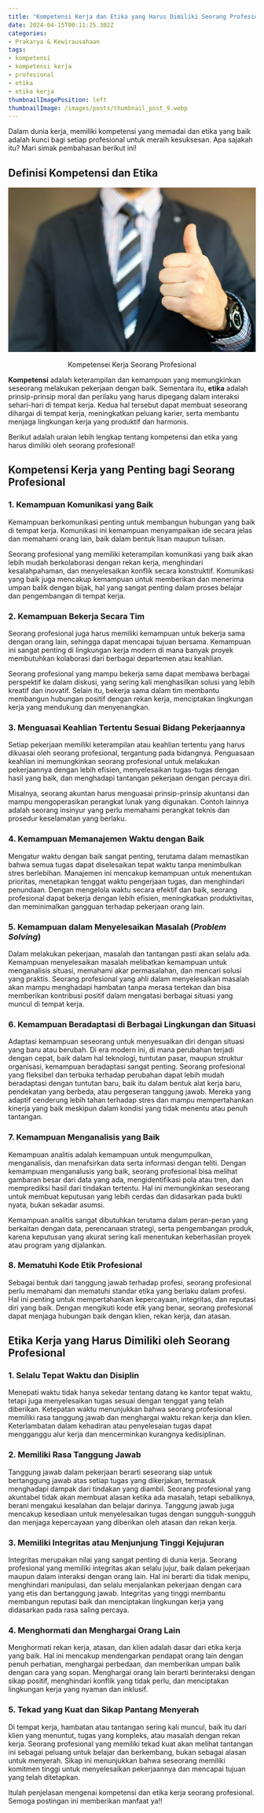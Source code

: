```yaml
---
title: "Kompetensi Kerja dan Etika yang Harus Dimiliki Seorang Profesional"
date: 2024-04-15T00:11:25.302Z
categories:
- Prakarya & Kewirausahaan
tags:
- kompetensi
- kompetensi kerja
- profesional
- etika
- etika kerja
thumbnailImagePosition: left
thumbnailImage: /images/posts/thumbnail_post_9.webp
---
```


Dalam dunia kerja, memiliki kompetensi yang memadai dan etika yang baik adalah kunci bagi setiap profesional untuk meraih kesuksesan. Apa sajakah itu? Mari simak pembahasan berikut ini!

<!--more-->

## Definisi Kompetensi dan Etika

<div align="center">

![Kompetensei Kerja Seorang Profesional](kompetensi_kerja_seorang_profesional.jpeg)

<span class="caption">Kompetensei Kerja Seorang Profesional</span>
</div>

**Kompetensi** adalah keterampilan dan kemampuan yang memungkinkan seseorang melakukan pekerjaan dengan baik. Sementara itu, **etika** adalah prinsip-prinsip moral dan perilaku yang harus dipegang dalam interaksi sehari-hari di tempat kerja. Kedua hal tersebut dapat membuat seseorang dihargai di tempat kerja, meningkatkan peluang karier, serta membantu menjaga lingkungan kerja yang produktif dan harmonis.

Berikut adalah uraian lebih lengkap tentang kompetensi dan etika yang harus dimiliki oleh seorang profesional!

## Kompetensi Kerja yang Penting bagi Seorang Profesional
### 1. Kemampuan Komunikasi yang Baik

Kemampuan berkomunikasi penting untuk membangun hubungan yang baik di tempat kerja. Komunikasi ini kemampuan menyampaikan ide secara jelas dan memahami orang lain, baik dalam bentuk lisan maupun tulisan.

Seorang profesional yang memiliki keterampilan komunikasi yang baik akan lebih mudah berkolaborasi dengan rekan kerja, menghindari kesalahpahaman, dan menyelesaikan konflik secara konstruktif. Komunikasi yang baik juga mencakup kemampuan untuk memberikan dan menerima umpan balik dengan bijak, hal yang sangat penting dalam proses belajar dan pengembangan di tempat kerja.

### 2. Kemampuan Bekerja Secara Tim

Seorang profesional juga harus memiliki kemampuan untuk bekerja sama dengan orang lain, sehingga dapat mencapai tujuan bersama. Kemampuan ini sangat penting di lingkungan kerja modern di mana banyak proyek membutuhkan kolaborasi dari berbagai departemen atau keahlian.

Seorang profesional yang mampu bekerja sama dapat membawa berbagai perspektif ke dalam diskusi, yang sering kali menghasilkan solusi yang lebih kreatif dan inovatif. Selain itu, bekerja sama dalam tim membantu membangun hubungan positif dengan rekan kerja, menciptakan lingkungan kerja yang mendukung dan menyenangkan.

### 3. Menguasai Keahlian Tertentu Sesuai Bidang Pekerjaannya

Setiap pekerjaan memiliki keterampilan atau keahlian tertentu yang harus dikuasai oleh seorang profesional, tergantung pada bidangnya. Penguasaan keahlian ini memungkinkan seorang profesional untuk melakukan pekerjaannya dengan lebih efisien, menyelesaikan tugas-tugas dengan hasil yang baik, dan menghadapi tantangan pekerjaan dengan percaya diri.

Misalnya, seorang akuntan harus menguasai prinsip-prinsip akuntansi dan mampu mengoperasikan perangkat lunak yang digunakan. Contoh lainnya adalah seorang insinyur yang perlu memahami perangkat teknis dan prosedur keselamatan yang berlaku.

### 4. Kemampuan Memanajemen Waktu dengan Baik

Mengatur waktu dengan baik sangat penting, terutama dalam memastikan bahwa semua tugas dapat diselesaikan tepat waktu tanpa menimbulkan stres berlebihan. Manajemen ini mencakup kemampuan untuk menentukan prioritas, menetapkan tenggat waktu pengerjaan tugas, dan menghindari penundaan. Dengan mengelola waktu secara efektif dan baik, seorang profesional dapat bekerja dengan lebih efisien, meningkatkan produktivitas, dan meminimalkan gangguan terhadap pekerjaan orang lain.

### 5. Kemampuan dalam Menyelesaikan Masalah (_Problem Solving_)

Dalam melakukan pekerjaan, masalah dan tantangan pasti akan selalu ada. Kemampuan menyelesaikan masalah melibatkan kemampuan untuk menganalisis situasi, memahami akar permasalahan, dan mencari solusi yang praktis. Seorang profesional yang ahli dalam menyelesaikan masalah akan mampu menghadapi hambatan tanpa merasa tertekan dan bisa memberikan kontribusi positif dalam mengatasi berbagai situasi yang muncul di tempat kerja.

### 6. Kemampuan Beradaptasi di Berbagai Lingkungan dan Situasi

Adaptasi kemampuan seseorang untuk menyesuaikan diri dengan situasi yang baru atau berubah. Di era modern ini, di mana perubahan terjadi dengan cepat, baik dalam hal teknologi, tuntutan pasar, maupun struktur organisasi, kemampuan beradaptasi sangat penting. Seorang profesional yang fleksibel dan terbuka terhadap perubahan dapat lebih mudah beradaptasi dengan tuntutan baru, baik itu dalam bentuk alat kerja baru, pendekatan yang berbeda, atau pergeseran tanggung jawab. Mereka yang adaptif cenderung lebih tahan terhadap stres dan mampu mempertahankan kinerja yang baik meskipun dalam kondisi yang tidak menentu atau penuh tantangan.

### 7. Kemampuan Menganalisis yang Baik

Kemampuan analitis adalah kemampuan untuk mengumpulkan, menganalisis, dan menafsirkan data serta informasi dengan teliti. Dengan kemampuan menganalusis yang baik, seorang profesional bisa melihat gambaran besar dari data yang ada, mengidentifikasi pola atau tren, dan memprediksi hasil dari tindakan tertentu. Hal ini memungkinkan seseorang untuk membuat keputusan yang lebih cerdas dan didasarkan pada bukti nyata, bukan sekadar asumsi.

Kemampuan analitis sangat dibutuhkan terutama dalam peran-peran yang berkaitan dengan data, perencanaan strategi, serta pengembangan produk, karena keputusan yang akurat sering kali menentukan keberhasilan proyek atau program yang dijalankan.

### 8. Mematuhi Kode Etik Profesional

Sebagai bentuk dari tanggung jawab terhadap profesi, seorang profesional perlu  memahami dan mematuhi standar etika yang berlaku dalam profesi. Hal ini penting untuk mempertahankan kepercayaan, integritas, dan reputasi diri yang baik. Dengan mengikuti kode etik yang benar, seorang profesional dapat menjaga hubungan baik dengan klien, rekan kerja, dan atasan. 

## Etika Kerja yang Harus Dimiliki oleh Seorang Profesional
### 1. Selalu Tepat Waktu dan Disiplin

Menepati waktu tidak hanya sekedar tentang datang ke kantor tepat waktu, tetapi juga menyelesaikan tugas sesuai dengan tenggat yang telah diberikan. Ketepatan waktu menunjukkan bahwa seorang profesional memiliki rasa tanggung jawab dan menghargai waktu rekan kerja dan klien. Keterlambatan dalam kehadiran atau penyelesaian tugas dapat mengganggu alur kerja dan mencerminkan kurangnya kedisiplinan.

### 2. Memiliki Rasa Tanggung Jawab

Tanggung jawab dalam pekerjaan berarti seseorang siap untuk bertanggung jawab atas setiap tugas yang dikerjakan, termasuk menghadapi dampak dari tindakan yang diambil. Seorang profesional yang akuntabel tidak akan membuat alasan ketika ada masalah, tetapi sebaliknya, berani mengakui kesalahan dan belajar darinya. Tanggung jawab juga mencakup kesediaan untuk menyelesaikan tugas dengan sungguh-sungguh dan menjaga kepercayaan yang diberikan oleh atasan dan rekan kerja.

### 3. Memiliki Integritas atau Menjunjung Tinggi Kejujuran

Integritas merupakan nilai yang sangat penting di dunia kerja. Seorang profesional yang memiliki integritas akan selalu jujur, baik dalam pekerjaan maupun dalam interaksi dengan orang lain. Hal ini berarti dia tidak menipu, menghindari manipulasi, dan selalu menjalankan pekerjaan dengan cara yang etis dan bertanggung jawab. Integritas yang tinggi membantu membangun reputasi baik dan menciptakan lingkungan kerja yang didasarkan pada rasa saling percaya.

### 4. Menghormati dan Menghargai Orang Lain

Menghormati rekan kerja, atasan, dan klien adalah dasar dari etika kerja yang baik. Hal ini mencakup mendengarkan pendapat orang lain dengan penuh perhatian, menghargai perbedaan, dan memberikan umpan balik dengan cara yang sopan. Menghargai orang lain berarti berinteraksi dengan sikap positif, menghindari konflik yang tidak perlu, dan menciptakan lingkungan kerja yang nyaman dan inklusif.

### 5. Tekad yang Kuat dan Sikap Pantang Menyerah

Di tempat kerja, hambatan atau tantangan sering kali muncul, baik itu dari klien yang menuntut, tugas yang kompleks, atau masalah dengan rekan kerja. Seorang profesional yang memiliki tekad kuat akan melihat tantangan ini sebagai peluang untuk belajar dan berkembang, bukan sebagai alasan untuk menyerah. Sikap ini menunjukkan bahwa seseorang memiliki komitmen tinggi untuk menyelesaikan pekerjaannya dan mencapai tujuan yang telah ditetapkan.

Itulah penjelasan mengenai kompetensi dan etika kerja seorang profesional. Semoga postingan ini memberikan manfaat ya!!
